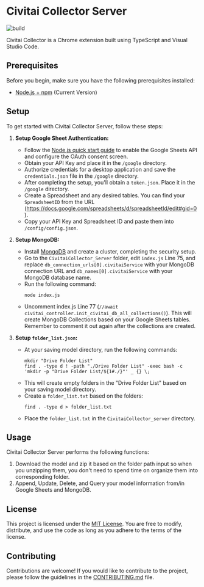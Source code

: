 # Civitai Collector Server

![build](https://github.com/chibat/chrome-extension-typescript-starter/workflows/build/badge.svg)

Civitai Collector is a Chrome extension built using TypeScript and Visual Studio Code.

## Prerequisites

Before you begin, make sure you have the following prerequisites installed:

* [Node.js + npm](https://nodejs.org/) (Current Version)

## Setup

To get started with Civitai Collector Server, follow these steps:

1. **Setup Google Sheet Authentication:**
   - Follow the [Node.js quick start guide](https://developers.google.com/sheets/api/quickstart/nodejs) to enable the Google Sheets API and configure the OAuth consent screen.
   - Obtain your API Key and place it in the `/google` directory.
   - Authorize credentials for a desktop application and save the `credentials.json` file in the `/google` directory.
   - After completing the setup, you'll obtain a `token.json`. Place it in the `/google` directory.
   - Create a Spreadsheet and any desired tables. You can find your `SpreadsheetID` from the URL (https://docs.google.com/spreadsheets/d/spreadsheetId/edit#gid=0).
   - Copy your API Key and Spreadsheet ID and paste them into `/config/config.json`.

2. **Setup MongoDB:**
   - Install [MongoDB](https://www.mongodb.com/) and create a cluster, completing the security setup.
   - Go to the `CivitaiCollector_Server` folder, edit `index.js` Line 75, and replace `db_connection_urls[0].civitaiService` with your MongoDB connection URL and `db_names[0].civitaiService` with your MongoDB database name.
   - Run the following command:
     ```
     node index.js
     ```
   - Uncomment index.js Line 77 (`//await civitai_controller.init_civitai_db_all_collections()`). This will create MongoDB Collections based on your Google Sheets tables. Remember to comment it out again after the collections are created.

3. **Setup `folder_list.json`:**
   - At your saving model directory, run the following commands:
     ```
     mkdir "Drive Folder List"
     find . -type d ! -path "./Drive Folder List" -exec bash -c 'mkdir -p "Drive Folder List/${1#./}"' _ {} \;
     ```
   - This will create empty folders in the "Drive Folder List" based on your saving model directory.
   - Create a `folder_list.txt` based on the folders:
     ```
     find . -type d > folder_list.txt
     ```
   - Place the `folder_list.txt` in the `CivitaiCollector_server` directory.

## Usage

Civitai Collector Server performs the following functions:

1. Download the model and zip it based on the folder path input so when you unzipping them, you don't need to spend time on organize them into corresponding folder.
2. Append, Update, Delete, and Query your model information from/in Google Sheets and MongoDB.

## License

This project is licensed under the [MIT License](./LICENSE). You are free to modify, distribute, and use the code as long as you adhere to the terms of the license.

## Contributing

Contributions are welcome! If you would like to contribute to the project, please follow the guidelines in the [CONTRIBUTING.md](./CONTRIBUTING.md) file.
